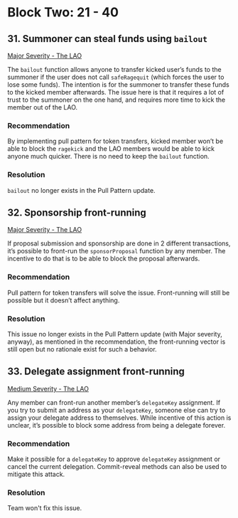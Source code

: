 # Block Two: 21 - 40

## 31. Summoner can steal funds using `bailout`

[Major Severity - The LAO](https://consensys.net/diligence/audits/2020/01/the-lao/#summoner-can-steal-funds-using-bailout)

The `bailout` function allows anyone to transfer kicked user’s funds to the summoner if the user does not call `safeRagequit` (which forces the user to lose some funds). The intention is for the summoner to transfer these funds to the kicked member afterwards. The issue here is that it requires a lot of trust to the summoner on the one hand, and requires more time to kick the member out of the LAO.

### Recommendation

By implementing pull pattern for token transfers, kicked member won’t be able to block the `ragekick` and the LAO members would be able to kick anyone much quicker. There is no need to keep the `bailout` function.

### Resolution

`bailout` no longer exists in the Pull Pattern update.

## 32. Sponsorship front-running

[Major Severity - The LAO](https://consensys.net/diligence/audits/2020/01/the-lao/#sponsorship-front-running)

If proposal submission and sponsorship are done in 2 different transactions, it’s possible to front-run the `sponsorProposal` function by any member. The incentive to do that is to be able to block the proposal afterwards.

### Recommendation

Pull pattern for token transfers will solve the issue. Front-running will still be possible but it doesn’t affect anything.

### Resolution

This issue no longer exists in the Pull Pattern update (with Major severity, anyway), as mentioned in the recommendation, the front-running vector is still open but no rationale exist for such a behavior.

## 33. Delegate assignment front-running

[Medium Severity - The LAO](https://consensys.net/diligence/audits/2020/01/the-lao/#delegate-assignment-front-running)

Any member can front-run another member’s `delegateKey` assignment. If you try to submit an address as your `delegateKey`, someone else can try to assign your delegate address to themselves. While incentive of this action is unclear, it’s possible to block some address from being a delegate forever.

### Recommendation

Make it possible for a `delegateKey` to approve `delegateKey` assignment or cancel the current delegation. Commit-reveal methods can also be used to mitigate this attack.

### Resolution

Team won't fix this issue.
